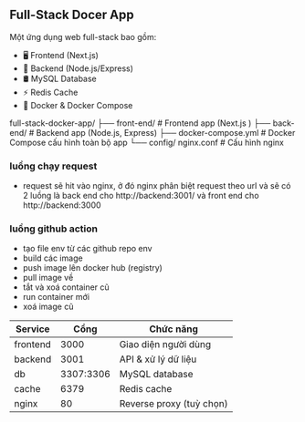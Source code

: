 ## Full-Stack Docer App

Một ứng dụng web full-stack bao gồm:
- 🖥️ Frontend (Next.js)
- 🔧 Backend (Node.js/Express)
- 🛢️ MySQL Database
- ⚡ Redis Cache
- 🐳 Docker & Docker Compose
  
full-stack-docker-app/
├── front-end/ # Frontend app (Next.js )
├── back-end/ # Backend app (Node.js, Express)
├── docker-compose.yml # Docker Compose cấu hình toàn bộ app
└── config/ nginx.conf # Cấu hình nginx 

### luồng chạy request 
* request sẽ hit vào nginx, ở đó nginx phân biệt request theo url và sẽ có 2 luồng là back end cho http://backend:3001/ và front end cho http://backend:3000

### luồng github action
* tạo file env từ các github repo env 
* build các image 
* push image lên docker hub (registry)
* pull image về
* tắt và xoá container cũ
* run container mới
* xoá image cũ

| Service  | Cổng      | Chức năng                |
| -------- | --------- | ------------------------ |
| frontend | 3000      | Giao diện người dùng     |
| backend  | 3001      | API & xử lý dữ liệu      |
| db       | 3307:3306 | MySQL database           |
| cache    | 6379      | Redis cache              |
| nginx    | 80        | Reverse proxy (tuỳ chọn) |

